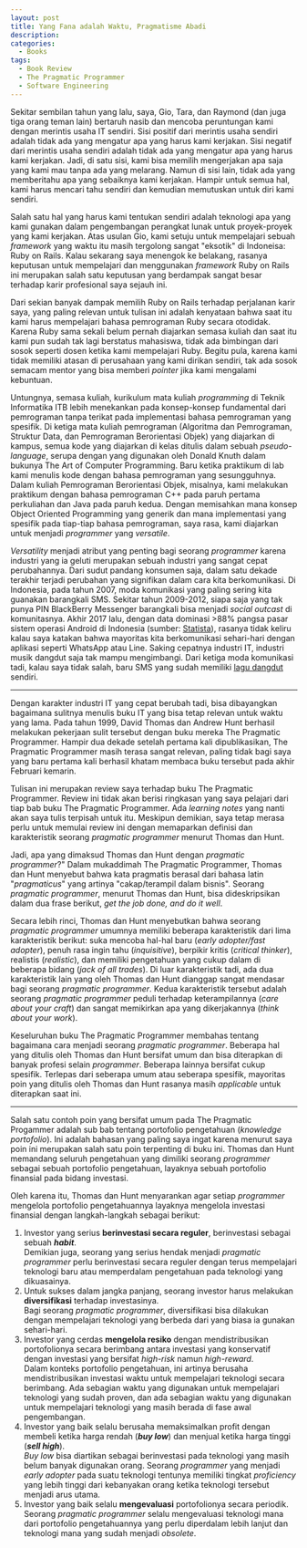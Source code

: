 ```yaml
---
layout: post
title: Yang Fana adalah Waktu, Pragmatisme Abadi
description: 
categories:
  - Books
tags:
  - Book Review
  - The Pragmatic Programmer
  - Software Engineering
---
```


Sekitar sembilan tahun yang lalu, saya, Gio, Tara, dan Raymond (dan juga tiga orang teman lain) bertaruh nasib dan mencoba peruntungan kami dengan merintis usaha IT sendiri. Sisi positif dari merintis usaha sendiri adalah tidak ada yang mengatur apa yang harus kami kerjakan. Sisi negatif dari merintis usaha sendiri adalah tidak ada yang mengatur apa yang harus kami kerjakan. Jadi, di satu sisi, kami bisa memilih mengerjakan apa saja yang kami mau tanpa ada yang melarang. Namun di sisi lain, tidak ada yang memberitahu apa yang sebaiknya kami kerjakan. Hampir untuk semua hal, kami harus mencari tahu sendiri dan kemudian memutuskan untuk diri kami sendiri.

Salah satu hal yang harus kami tentukan sendiri adalah teknologi apa yang kami gunakan dalam pengembangan perangkat lunak untuk proyek-proyek yang kami kerjakan. Atas usulan Gio, kami setuju untuk mempelajari sebuah *framework* yang waktu itu masih tergolong sangat "eksotik" di Indoneisa: Ruby on Rails. Kalau sekarang saya menengok ke belakang, rasanya keputusan untuk mempelajari dan menggunakan *framework* Ruby on Rails ini merupakan salah satu keputusan yang berdampak sangat besar terhadap karir profesional saya sejauh ini.

Dari sekian banyak dampak memilih Ruby on Rails terhadap perjalanan karir saya, yang paling relevan untuk tulisan ini adalah kenyataan bahwa saat itu kami harus mempelajari bahasa pemrograman Ruby secara otodidak. Karena Ruby sama sekali belum pernah diajarkan semasa kuliah dan saat itu kami pun sudah tak lagi berstatus mahasiswa, tidak ada bimbingan dari sosok seperti dosen ketika kami mempelajari Ruby. Begitu pula, karena kami tidak memiliki atasan di perusahaan yang kami dirikan sendiri, tak ada sosok semacam mentor yang bisa memberi *pointer* jika kami mengalami kebuntuan.

Untungnya, semasa kuliah, kurikulum mata kuliah *programming* di Teknik Informatika ITB lebih menekankan pada konsep-konsep fundamental dari pemrograman tanpa terikat pada implementasi bahasa pemrograman yang spesifik. Di ketiga mata kuliah pemrograman (Algoritma dan Pemrograman, Struktur Data, dan Pemrograman Berorientasi Objek) yang diajarkan di kampus, semua kode yang diajarkan di kelas ditulis dalam sebuah *pseudo-language*, serupa dengan yang digunakan oleh Donald Knuth dalam bukunya The Art of Computer Programming. Baru ketika praktikum di lab kami menulis kode dengan bahasa pemrograman yang sesungguhnya. Dalam kuliah Pemrograman Berorientasi Objek, misalnya, kami melakukan praktikum dengan bahasa pemrograman C++ pada paruh pertama perkuliahan dan Java pada paruh kedua. Dengan memisahkan mana konsep Object Oriented Programming yang generik dan mana implementasi yang spesifik pada tiap-tiap bahasa pemrograman, saya rasa, kami diajarkan untuk menjadi *programmer* yang *versatile*.

*Versatility* menjadi atribut yang penting bagi seorang *programmer* karena industri yang ia geluti merupakan sebuah industri yang sangat cepat perubahannya. Dari sudut pandang konsumen saja, dalam satu dekade terakhir terjadi perubahan yang signifikan dalam cara kita berkomunikasi. Di Indonesia, pada tahun 2007, moda komunikasi yang paling sering kita guanakan barangkali SMS. Sekitar tahun 2009-2012, siapa saja yang tak punya PIN BlackBerry Messenger barangkali bisa menjadi *social outcast* di komunitasnya. Akhir 2017 lalu, dengan data dominasi >88% pangsa pasar sistem operasi Android di Indonesia (sumber: [Statista](https://www.statista.com/statistics/262205/market-share-held-by-mobile-operating-systems-in-indonesia/)), rasanya tidak keliru kalau saya katakan bahwa mayoritas kita berkomunikasi sehari-hari dengan aplikasi seperti WhatsApp atau Line. Saking cepatnya industri IT, industri musik dangdut saja tak mampu mengimbangi. Dari ketiga moda komunikasi tadi, kalau saya tidak salah, baru SMS yang sudah memiliki [lagu dangdut](https://www.youtube.com/watch?v=-T0WlbB9ayU) sendiri.

***

Dengan karakter industri IT yang cepat berubah tadi, bisa dibayangkan bagaimana sulitnya menulis buku IT yang bisa tetap relevan untuk waktu yang lama. Pada tahun 1999, David Thomas dan Andrew Hunt berhasil melakukan pekerjaan sulit tersebut dengan buku mereka The Pragmatic Programmer. Hampir dua dekade setelah pertama kali dipublikasikan, The Pragmatic Programmer masih terasa sangat relevan, paling tidak bagi saya yang baru pertama kali berhasil khatam membaca buku tersebut pada akhir Februari kemarin.

Tulisan ini merupakan review saya terhadap buku The Pragmatic Programmer. Review ini tidak akan berisi ringkasan yang saya pelajari dari tiap bab buku The Pragmatic Programmer. Ada *learning notes* yang nanti akan saya tulis terpisah untuk itu. Meskipun demikian, saya tetap merasa perlu untuk memulai review ini dengan memaparkan definisi dan karakteristik seorang *pragmatic programmer* menurut Thomas dan Hunt.

Jadi, apa yang dimaksud Thomas dan Hunt dengan *pragmatic programmer*?" Dalam mukaddimah The Pragmatic Programmer, Thomas dan Hunt menyebut bahwa kata pragmatis berasal dari bahasa latin "*pragmaticus*" yang artinya "cakap/terampil dalam bisnis". Seorang *pragmatic programmer*, menurut Thomas dan Hunt, bisa dideskripsikan dalam dua frase berikut, *get the job done, and do it well*.

Secara lebih rinci, Thomas dan Hunt menyebutkan bahwa seorang *pragmatic programmer* umumnya memiliki beberapa karakteristik dari lima karakteristik berikut: suka mencoba hal-hal baru (*early adopter/fast adopter*), penuh rasa ingin tahu (*inquisitive*), berpikir kritis (*critical thinker*), realistis (*realistic*), dan memiliki pengetahuan yang cukup dalam di beberapa bidang (*jack of all trades*). Di luar karakteristik tadi, ada dua karakteristik lain yang oleh Thomas dan Hunt  dianggap sangat mendasar bagi seorang *pragmatic programmer*. Kedua karakteristik tersebut adalah seorang *pragmatic programmer* peduli terhadap keterampilannya (*care about your craft*) dan sangat memikirkan apa yang dikerjakannya (*think about your work*).

Keseluruhan buku The Pragmatic Programmer membahas tentang bagaimana cara menjadi seorang *pragmatic programmer*. Beberapa hal yang ditulis oleh Thomas dan Hunt bersifat umum dan bisa diterapkan di banyak profesi selain *programmer*. Beberapa lainnya bersifat cukup spesifik. Terlepas dari seberapa umum atau seberapa spesifik, mayoritas poin yang ditulis oleh Thomas dan Hunt rasanya masih *applicable* untuk diterapkan saat ini.

***

Salah satu contoh poin yang bersifat umum pada The Pragmatic Progammer adalah sub bab tentang portofolio pengetahuan (*knowledge portofolio*). Ini adalah bahasan yang paling saya ingat karena menurut saya poin ini merupakan salah satu poin terpenting di buku ini. Thomas dan Hunt memandang seluruh pengetahuan yang dimiliki seorang *programmer* sebagai sebuah portofolio pengetahuan, layaknya sebuah portofolio finansial pada bidang investasi.

Oleh karena itu, Thomas dan Hunt menyarankan agar setiap *programmer* mengelola portofolio pengetahuannya layaknya mengelola investasi finansial dengan langkah-langkah sebagai berikut:

1. Investor yang serius **berinvestasi secara reguler**, berinvestasi sebagai sebuah ***habit***.   
   Demikian juga, seorang yang serius hendak menjadi *pragmatic programmer* perlu berinvestasi secara reguler dengan terus mempelajari teknologi baru atau memperdalam pengetahuan pada teknologi yang dikuasainya.
2. Untuk sukses dalam jangka panjang, seorang investor harus melakukan **diversifikasi** terhadap investasinya.  
   Bagi seorang *pragmatic programmer*, diversifikasi bisa dilakukan dengan mempelajari teknologi yang berbeda dari yang biasa ia gunakan sehari-hari.
3. Investor yang cerdas **mengelola resiko** dengan mendistribusikan portofolionya secara berimbang antara investasi yang konservatif dengan investasi yang bersifat *high-risk* namun *high-reward*.  
   Dalam konteks portofolio pengetahuan, ini artinya berusaha mendistribusikan investasi waktu untuk mempelajari teknologi secara berimbang. Ada sebagian waktu yang digunakan untuk mempelajari teknologi yang sudah proven, dan ada sebagian waktu yang digunakan untuk mempelajari teknologi yang masih berada di fase awal pengembangan.
4. Investor yang baik selalu berusaha memaksimalkan profit dengan membeli ketika harga rendah (***buy low***) dan menjual ketika harga tinggi (***sell high***).  
   *Buy low* bisa diartikan sebagai berinvestasi pada teknologi yang masih belum banyak digunakan orang. Seorang *programmer* yang menjadi *early adopter* pada suatu teknologi tentunya memiliki tingkat *proficiency* yang lebih tinggi dari kebanyakan orang ketika teknologi tersebut menjadi arus utama. 
5. Investor yang baik selalu **mengevaluasi** portofolionya secara periodik.  
   Seorang *pragmatic programmer* selalu mengevaluasi teknologi mana dari portofolio pengetahuannya yang perlu diperdalam lebih lanjut dan teknologi mana yang sudah menjadi *obsolete*.










